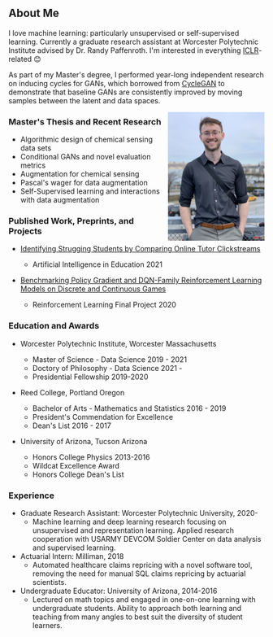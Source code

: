 ## About Me

I love machine learning: particularly unsupervised or self-supervised learning. Currently a graduate research assistant at Worcester Polytechnic Institute advised by Dr. Randy Paffenroth. I'm interested in everything [ICLR](https://openreview.net/group?id=ICLR.cc/2021/Conference)-related :blush:

As part of my Master's degree, I performed year-long independent research on inducing cycles for GANs, which borrowed from [CycleGAN](https://junyanz.github.io/CycleGAN/) to demonstrate that baseline GANs are consistently improved by moving samples between the latent and data spaces.

<img style="float: right;" src="images/thumbnail_Image.jpg" width="190">

### Master's Thesis and Recent Research
- Algorithmic design of chemical sensing data sets
- Conditional GANs and novel evaluation metrics
- Augmentation for chemical sensing
- Pascal's wager for data augmentation
- Self-Supervised learning and interactions with data augmentation

### Published Work, Preprints, and Projects
* [Identifying Strugging Students by Comparing Online Tutor Clickstreams](https://link.springer.com/chapter/10.1007%2F978-3-030-78270-2_52)
    - Artificial Intelligence in Education 2021

* [Benchmarking Policy Gradient and DQN-Family Reinforcement Learning Models on Discrete and Continuous Games](https://github.com/alexander-moore/CS525)
    - Reinforcement Learning Final Project 2020

### Education and Awards
* Worcester Polytechnic Institute, Worcester Massachusetts
    - Master of Science - Data Science 2019 - 2021
    - Doctory of Philosophy - Data Science 2021 - 
    - Presidential Fellowship 2019-2020

* Reed College, Portland Oregon
    - Bachelor of Arts - Mathematics and Statistics 2016 - 2019
    - President's Commendation for Excellence
    - Dean's List 2016 - 2017

* University of Arizona, Tucson Arizona
    - Honors College Physics 2013-2016
    - Wildcat Excellence Award
    - Honors College Dean's List

### Experience
* Graduate Research Assistant: Worcester Polytechnic University, 2020-
    - Machine learning and deep learning research focusing on unsupervised and representation learning. Applied research cooperation with USARMY DEVCOM Soldier Center on data analysis and supervised learning.
* Actuarial Intern: Milliman, 2018
    - Automated healthcare claims repricing with a novel software tool, removing the need for manual SQL claims repricing by actuarial scientists.
* Undergraduate Educator: University of Arizona, 2014-2016
    - Lectured on math topics and engaged in one-on-one learning with undergraduate students. Ability to approach both learning and teaching from many angles to best suit the diversity of student learners.


